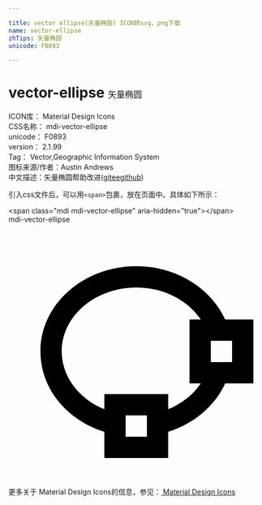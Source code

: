 ```yaml
---

title: vector ellipse(矢量椭圆) ICON转svg、png下载
name: vector-ellipse
zhTips: 矢量椭圆
unicode: F0893

---
```


# vector-ellipse  <small style="font-size: 60%;font-weight: 100">矢量椭圆</small>


<div class="detail-page">
<p>
<span>
ICON库：
<span class="badge-secondary badge">Material Design Icons</span> 
</span>
<br/>
<span>
CSS名称：
<span class="badge-secondary badge">mdi-vector-ellipse</span> 
</span>
<br/>
<span>
unicode：
<span class="badge-secondary badge">F0893</span> 
</span>
<br/>
<span>
version：
<span class="badge-secondary badge">2.1.99</span> 
</span>
<br/>
<span>Tag：
<span class="badge-light badge">Vector,Geographic Information System</span>
</span>
<br/>
<span>图标来源/作者：<span class="badge-light badge">Austin Andrews</span></span> 
<br/>
<span class="zh-detail">中文描述：<span class="badge-primary badge">矢量椭圆</span><span class="help-link"><span>帮助改进</span>(<a href="https://gitee.com/liuwave/icon-helper/edit/master/json/material/vector-ellipse.json" target="_blank" rel="noopener noreferrer">gitee</a><a href="https://github.com/liuwave/icon-helper/edit/master/json/material/vector-ellipse.json" target="_blank" rel="noopener noreferrer">github</a></span>)</span><br/>
</p>
</div>
<div class="alert alert-dark">
  <i class="mdi mdi-vector-ellipse mdi-48px"></i>
  <i class="mdi mdi-vector-ellipse mdi-36px"></i>
  <i class="mdi mdi-vector-ellipse mdi-24px"></i>
  <i class="mdi mdi-vector-ellipse mdi-18px"></i>
</div>
<div>
  <p>引入css文件后，可以用<code>&lt;span&gt;</code>包裹，放在页面中。具体如下所示：    
  </p>
  <div class="alert alert-primary" style="font-size: 14px">
    &lt;span class="mdi mdi-vector-ellipse" aria-hidden="true"&gt;&lt;/span&gt;
    <copy-btn content='<span class="mdi mdi-vector-ellipse" aria-hidden="true"></span>'></copy-btn>
  </div>
  <div class="alert alert-secondary">
    <i class="mdi mdi-vector-ellipse"
    style="font-size: 24px"
    aria-hidden="true"></i> mdi-vector-ellipse
    <copy-btn content="mdi-vector-ellipse" btn-title="复制图标名称"></copy-btn>
  </div>
</div>
<div id="svg" class="svg-wrap">
<svg xmlns="http://www.w3.org/2000/svg" viewBox="0 0 24 24"><path d="M23,9V15H20.35C19.38,17.12 17.43,18.78 15,19.54V22H9V19.54C5.5,18.45 3,15.5 3,12C3,7.58 7.03,4 12,4C15.78,4 19,6.07 20.35,9H23M17,15V9H18.06C16.85,7.21 14.59,6 12,6C8.13,6 5,8.69 5,12C5,14.39 6.64,16.46 9,17.42V16H15V17.42C16.29,16.9 17.35,16.05 18.06,15H17M19,13H21V11H19V13M11,20H13V18H11V20Z" /></svg>
</div>
<detail full-name='mdi-vector-ellipse'></detail>
    
<div><p>更多关于 Material Design Icons的信息，参见：<a target="_blank" href="https://iconhelper.cn/material.html"> Material Design Icons</a>
</p></div>
